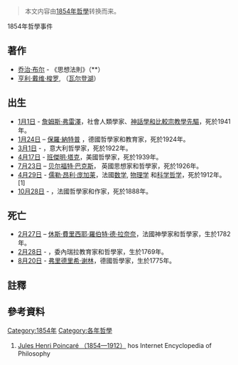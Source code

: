 > 本文内容由[1854年哲學](https://zh.wikipedia.org/wiki/1854年哲學)转换而来。


1854年哲學事件

## 著作

  - [乔治·布尔](../Page/乔治·布尔.md "wikilink") - 《思想法則》（**）
  - [亨利·戴维·梭罗](../Page/亨利·戴维·梭罗.md "wikilink"), （[瓦尔登湖](https://zh.wikipedia.org/wiki/瓦尔登湖_\(梭罗\) "wikilink")）

## 出生

  - [1月1日](../Page/1月1日.md "wikilink") - [詹姆斯·弗雷澤](../Page/詹姆斯·弗雷澤.md "wikilink")，社會人類學家、[神話學和](https://zh.wikipedia.org/wiki/神話學 "wikilink")[比較宗教學先驅](https://zh.wikipedia.org/wiki/比較宗教學 "wikilink")，死於1941年。
  - [1月24日](../Page/1月24日.md "wikilink") – [保羅·納特普](https://zh.wikipedia.org/wiki/保羅·納特普 "wikilink") ，德國哲學家和教育家，死於1924年。
  - [3月1日](../Page/3月1日.md "wikilink") - ，意大利哲學家，死於1922年。
  - [4月17日](../Page/4月17日.md "wikilink") - [班傑明·塔克](../Page/班傑明·塔克.md "wikilink")，美國哲學家，死於1939年。
  - [7月23日](https://zh.wikipedia.org/wiki/7月23日 "wikilink") – [贝尔福特·巴克斯](../Page/贝尔福特·巴克斯.md "wikilink")， 英國思想家和哲學家，死於1926年。
  - [4月29日](../Page/4月29日.md "wikilink") - [儒勒·昂利·庞加莱](../Page/儒勒·昂利·庞加莱.md "wikilink")，法國[数学](../Page/数学.md "wikilink"), [物理学](../Page/物理学.md "wikilink") 和[科学哲学](../Page/科学哲学.md "wikilink")，死於1912年。\[1\]
  - [10月28日](../Page/10月28日.md "wikilink") - ，法國哲學家和作家，死於1888年。

## 死亡

  - [2月27日](../Page/2月27日.md "wikilink") – [休斯·費里西耶·羅伯特·德·拉奈奈](https://zh.wikipedia.org/wiki/休斯·費里西耶·羅伯特·德·拉奈奈 "wikilink")，法國神學家和哲學家，生於1782年。
  - [2月28日](../Page/2月28日.md "wikilink") - ，委內瑞拉教育家和哲學家，生於1769年。
  - [8月20日](../Page/8月20日.md "wikilink") - [弗里德里希·谢林](../Page/弗里德里希·谢林.md "wikilink")，德國哲學家，生於1775年。

## 註釋

## 參考資料

[Category:1854年](https://zh.wikipedia.org/wiki/Category:1854年 "wikilink") [Category:各年哲學](https://zh.wikipedia.org/wiki/Category:各年哲學 "wikilink")

1.  [Jules Henri Poincaré （1854—1912）](http://www.iep.utm.edu/poincare/) hos Internet Encyclopedia of Philosophy